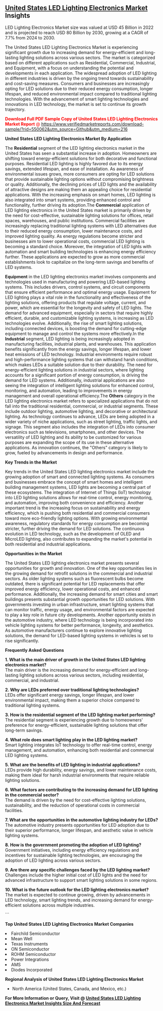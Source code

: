 <h2><a href="https://www.verifiedmarketreports.com/download-sample/?rid=550062&amp;utm_source=Github&amp;utm_medium=216" target="_blank">United States LED Lighting Electronics Market</a> Insights</h2><p>LED Lighting Electronics Market size was valued at USD 45 Billion in 2022 and is projected to reach USD 80 Billion by 2030, growing at a CAGR of 7.7% from 2024 to 2030.</p><p><p>The United States LED Lighting Electronics Market is experiencing significant growth due to increasing demand for energy-efficient and long-lasting lighting solutions across various sectors. The market is categorized based on different applications such as Residential, Commercial, Industrial, and Equipment, with a focus on understanding the potential and developments in each application. The widespread adoption of LED lighting in different industries is driven by the ongoing trend towards sustainability and cost-saving measures. Consumers and businesses are increasingly opting for LED solutions due to their reduced energy consumption, longer lifespan, and reduced environmental impact compared to traditional lighting technologies. With the advancement of smart lighting technologies and innovations in LED technology, the market is set to continue its growth trajectory. <p><span class=""><span style="color: #ff0000;"><strong>Download Full PDF Sample Copy of United States LED Lighting Electronics Market Report</strong> @ </span><a href="https://www.verifiedmarketreports.com/download-sample/?rid=550062&amp;utm_source=Github&amp;utm_medium=216" target="_blank">https://www.verifiedmarketreports.com/download-sample/?rid=550062&amp;utm_source=Github&amp;utm_medium=216</a></span></p></p><p><strong>United States LED Lighting Electronics Market By Application</strong></p><p>The <strong>Residential</strong> segment of the LED lighting electronics market in the United States has seen a substantial increase in adoption. Homeowners are shifting toward energy-efficient solutions for both decorative and functional purposes. Residential LED lighting is highly favored due to its energy savings, extended lifespan, and ease of installation. As awareness of environmental issues grows, more consumers are opting for LED solutions that provide sustainable lighting options without compromising brightness or quality. Additionally, the declining prices of LED lights and the availability of attractive designs are making them an appealing choice for residential applications. With the increasing emphasis on smart homes, LED lighting is also integrated into smart systems, providing enhanced control and functionality, further driving its adoption.The <strong>Commercial</strong> application of LED lighting electronics in the United States market is primarily driven by the need for cost-effective, sustainable lighting solutions for offices, retail spaces, warehouses, and public institutions. Commercial facilities are increasingly replacing traditional lighting systems with LED alternatives due to their reduced energy consumption, lower maintenance costs, and improved lighting quality. As energy regulations become stricter and businesses aim to lower operational costs, commercial LED lighting is becoming a standard choice. Moreover, the integration of LED lights with automation and smart building technologies is enhancing energy efficiency further. These applications are expected to grow as more commercial establishments look to capitalize on the long-term savings and benefits of LED systems.<p><strong>Equipment</strong> in the LED lighting electronics market involves components and technologies used in manufacturing and powering LED-based lighting systems. This includes drivers, control systems, and circuit components that ensure efficient performance and optimal energy usage. Equipment for LED lighting plays a vital role in the functionality and effectiveness of the lighting solutions, offering products that regulate voltage, current, and power, which are essential for the longevity and safety of LED lights. The demand for advanced equipment, especially in sectors that require highly efficient, durable, and customizable lighting systems, is increasing as LED technologies evolve. Additionally, the rise of smart lighting solutions, including connected devices, is boosting the demand for cutting-edge equipment to manage and control the systems more effectively.In the <strong>Industrial</strong> segment, LED lighting is being increasingly adopted in manufacturing facilities, industrial plants, and warehouses. This application benefits significantly from the energy savings, longer lifespan, and lower heat emissions of LED technology. Industrial environments require robust and high-performance lighting systems that can withstand harsh conditions, which makes LEDs a suitable solution due to their durability. The need for energy-efficient lighting solutions in industrial sectors, where lighting accounts for a significant portion of energy consumption, is driving the demand for LED systems. Additionally, industrial applications are also seeing the integration of intelligent lighting solutions for enhanced control, monitoring, and automation, leading to improvements in energy management and overall operational efficiency.The <strong>Others</strong> category in the LED lighting electronics market refers to specialized applications that do not fall into the traditional residential, commercial, or industrial segments. These include outdoor lighting, automotive lighting, and decorative or architectural lighting. As technology continues to advance, LEDs are being adopted in a wider variety of niche applications, such as street lighting, traffic lights, and signage. This segment also includes the integration of LEDs into consumer electronics such as televisions, smartphones, and other devices. The versatility of LED lighting and its ability to be customized for various purposes are expanding the scope of its use in these alternative applications. As innovation continues, the "Others" category is likely to grow, fueled by advancements in design and performance.<p><strong>Key Trends in the Market</strong></p><p>Key trends in the United States LED lighting electronics market include the growing adoption of smart and connected lighting systems. As consumers and businesses embrace the concept of smart homes and intelligent building management systems, LED lights are becoming a central part of these ecosystems. The integration of Internet of Things (IoT) technology into LED lighting solutions allows for real-time control, energy monitoring, and automation, improving both convenience and efficiency. Another important trend is the increasing focus on sustainability and energy efficiency, which is pushing both residential and commercial consumers toward more eco-friendly lighting options. With growing environmental awareness, regulatory standards for energy consumption are becoming stricter, further driving the demand for LED solutions. The continuous evolution in LED technology, such as the development of OLED and MicroLED lighting, also contributes to expanding the market's potential in both residential and industrial applications.<p><strong>Opportunities in the Market</strong></p><p>The United States LED lighting electronics market presents several opportunities for growth and innovation. One of the key opportunities lies in the growing demand for retrofit solutions in the commercial and industrial sectors. As older lighting systems such as fluorescent bulbs become outdated, there is significant potential for LED replacements that offer improved energy efficiency, lower operational costs, and enhanced performance. Additionally, the increasing demand for smart cities and smart buildings presents substantial growth opportunities for LED solutions. With governments investing in urban infrastructure, smart lighting systems that can monitor traffic, energy usage, and environmental factors are expected to play a key role in future city developments. Another opportunity exists in the automotive industry, where LED technology is being incorporated into vehicle lighting systems for better performance, longevity, and aesthetics. As automotive manufacturers continue to explore innovative lighting solutions, the demand for LED-based lighting systems in vehicles is set to rise significantly.<p><strong>Frequently Asked Questions</strong></p><p><strong>1. What is the main driver of growth in the United States LED lighting electronics market?</strong><br>The main driver is the increasing demand for energy-efficient and long-lasting lighting solutions across various sectors, including residential, commercial, and industrial.</p><p><strong>2. Why are LEDs preferred over traditional lighting technologies?</strong><br>LEDs offer significant energy savings, longer lifespan, and lower environmental impact, making them a superior choice compared to traditional lighting systems.</p><p><strong>3. How is the residential segment of the LED lighting market performing?</strong><br>The residential segment is experiencing growth due to homeowners' preference for energy-efficient, sustainable lighting solutions that offer long-term savings.</p><p><strong>4. What role does smart lighting play in the LED lighting market?</strong><br>Smart lighting integrates IoT technology to offer real-time control, energy management, and automation, enhancing both residential and commercial LED lighting systems.</p><p><strong>5. What are the benefits of LED lighting in industrial applications?</strong><br>LEDs provide high durability, energy savings, and lower maintenance costs, making them ideal for harsh industrial environments that require reliable lighting solutions.</p><p><strong>6. What factors are contributing to the increasing demand for LED lighting in the commercial sector?</strong><br>The demand is driven by the need for cost-effective lighting solutions, sustainability, and the reduction of operational costs in commercial facilities.</p><p><strong>7. What are the opportunities in the automotive lighting industry for LEDs?</strong><br>The automotive industry presents opportunities for LED adoption due to their superior performance, longer lifespan, and aesthetic value in vehicle lighting systems.</p><p><strong>8. How is the government promoting the adoption of LED lighting?</strong><br>Government initiatives, including energy efficiency regulations and incentives for sustainable lighting technologies, are encouraging the adoption of LED lighting across various sectors.</p><p><strong>9. Are there any specific challenges faced by the LED lighting market?</strong><br>Challenges include the higher initial cost of LED lights and the need for advanced infrastructure to support smart lighting solutions in some regions.</p><p><strong>10. What is the future outlook for the LED lighting electronics market?</strong><br>The market is expected to continue growing, driven by advancements in LED technology, smart lighting trends, and increasing demand for energy-efficient solutions across multiple industries.</p>```</p><p><strong>Top United States LED Lighting Electronics Market Companies</strong></p><div data-test-id=""><p><li>Fairchild Semiconductor</li><li> Mean Well</li><li> Texas Instruments</li><li> ON Semiconductor</li><li> ROHM Semiconductor</li><li> Power Integrations</li><li> AMS</li><li> Diodes Incorporated</li></p><div><strong>Regional Analysis of&nbsp;United States LED Lighting Electronics Market</strong></div><ul><li dir="ltr"><p dir="ltr">North America&nbsp;(United States, Canada, and Mexico, etc.)</p></li></ul><p><strong>For More Information or Query, Visit @&nbsp;</strong><strong><a href="https://www.verifiedmarketreports.com/product/led-lighting-electronics-market-size-and-forecast/?utm_source=Github&amp;utm_medium=216" target="_blank">United States LED Lighting Electronics Market Insights Size And Forecast</a></strong></p></div>
